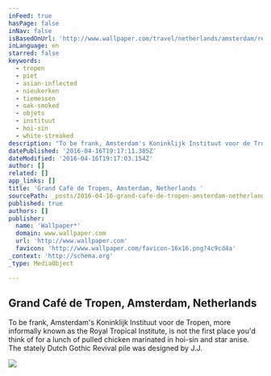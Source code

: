```yaml
---
inFeed: true
hasPage: false
inNav: false
isBasedOnUrl: 'http://www.wallpaper.com/travel/netherlands/amsterdam/restaurants/grand-caf-de-tropen'
inLanguage: en
starred: false
keywords:
  - tropen
  - piet
  - asian-inflected
  - nieukerken
  - tiemessen
  - oak-smoked
  - objets
  - instituut
  - hoi-sin
  - white-streaked
description: "To be frank, Amsterdam's Koninklijk Instituut voor de Tropen, more informally known as the Royal Tropical Institute, is not the first place you'd think of for a lunch of pulled chicken marinated in hoi-sin and star anise. The stately Dutch Gothic Revival pile was designed by J.J."
datePublished: '2016-04-16T19:17:11.385Z'
dateModified: '2016-04-16T19:17:03.154Z'
author: []
related: []
app_links: []
title: 'Grand Café de Tropen, Amsterdam, Netherlands '
sourcePath: _posts/2016-04-16-grand-cafe-de-tropen-amsterdam-netherlands-or-travel-or-wall.md
published: true
authors: []
publisher:
  name: 'Wallpaper*'
  domain: www.wallpaper.com
  url: 'http://www.wallpaper.com'
  favicon: 'http://www.wallpaper.com/favicon-16x16.png?4c9cd4a'
_context: 'http://schema.org'
_type: MediaObject

---
```

<article style=""><h1>Grand Café de Tropen, Amsterdam, Netherlands</h1><p>To be frank, Amsterdam's Koninklijk Instituut voor de Tropen, more informally known as the Royal Tropical Institute, is not the first place you'd think of for a lunch of pulled chicken marinated in hoi-sin and star anise. The stately Dutch Gothic Revival pile was designed by J.J.</p><img src="https://s3-us-west-2.amazonaws.com/the-grid-img/p/167fcc4d66d410506a1edb29bd3162345bc27b71.jpg" /></article>